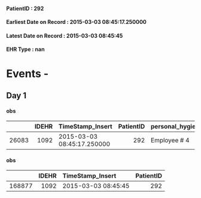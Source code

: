 
#### PatientID : 292
#### Earliest Date on Record : 2015-03-03 08:45:17.250000
#### Latest Date on Record : 2015-03-03 08:45:45
#### EHR Type : nan

# Events - 

## Day 1

#### obs
|       |   IDEHR | TimeStamp_Insert           |   PatientID | personal_hygiene   | mobility     | motor_performance        |
|------:|--------:|:---------------------------|------------:|:-------------------|:-------------|:-------------------------|
| 26083 |    1092 | 2015-03-03 08:45:17.250000 |         292 | Employee # 4       | Employee # 4 | 10% - Patient dying # 01 |

#### obs
|        |   IDEHR | TimeStamp_Insert    |   PatientID |
|-------:|--------:|:--------------------|------------:|
| 168877 |    1092 | 2015-03-03 08:45:45 |         292 |



